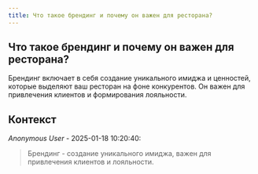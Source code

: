 ```yaml
---
title: Что такое брендинг и почему он важен для ресторана?
---
```


## Что такое брендинг и почему он важен для ресторана?

Брендинг включает в себя создание уникального имиджа и ценностей, которые выделяют ваш ресторан на фоне конкурентов. Он важен для привлечения клиентов и формирования лояльности.

## Контекст

_Anonymous User_ - 2025-01-18 10:20:40:

> Брендинг - создание уникального имиджа, важен для привлечения клиентов и лояльности.
